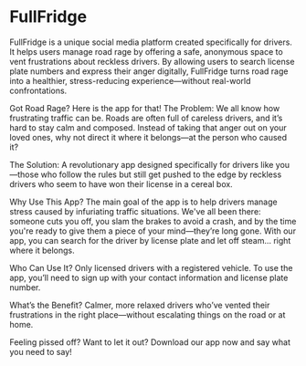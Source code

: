 # FullFridge
FullFridge is a unique social media platform created specifically for drivers. It helps users manage road rage by offering a safe, anonymous space to vent frustrations about reckless drivers. By allowing users to search license plate numbers and express their anger digitally, FullFridge turns road rage into a healthier, stress-reducing experience—without real-world confrontations.

Got Road Rage? Here is the app for that!
The Problem:
We all know how frustrating traffic can be. Roads are often full of careless drivers, and it’s hard to stay calm and composed. Instead of taking that anger out on your loved ones, why not direct it where it belongs—at the person who caused it?

The Solution:
A revolutionary app designed specifically for drivers like you—those who follow the rules but still get pushed to the edge by reckless drivers who seem to have won their license in a cereal box.

Why Use This App?
The main goal of the app is to help drivers manage stress caused by infuriating traffic situations. We've all been there: someone cuts you off, you slam the brakes to avoid a crash, and by the time you're ready to give them a piece of your mind—they’re long gone. With our app, you can search for the driver by license plate and let off steam... right where it belongs.

Who Can Use It?
Only licensed drivers with a registered vehicle. To use the app, you’ll need to sign up with your contact information and license plate number.

What’s the Benefit?
Calmer, more relaxed drivers who’ve vented their frustrations in the right place—without escalating things on the road or at home.

Feeling pissed off?
Want to let it out?
Download our app now and say what you need to say!
